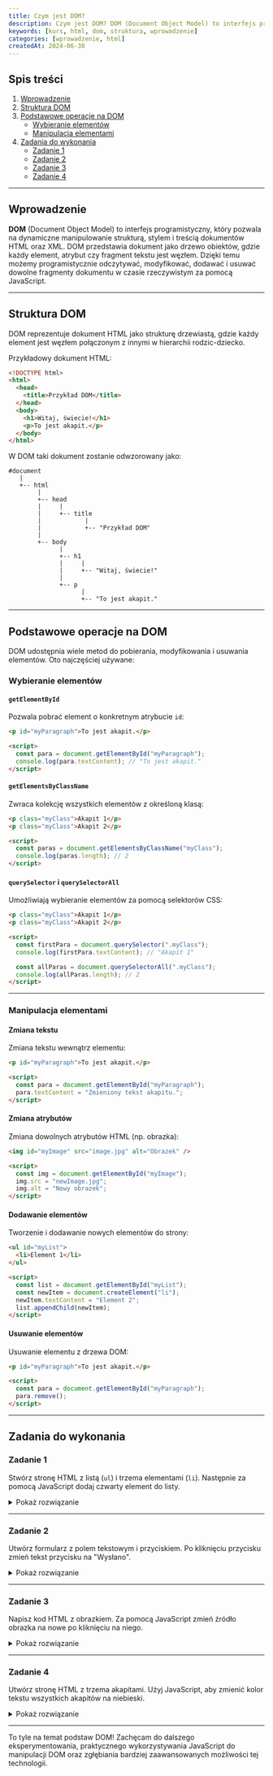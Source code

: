 ```yaml
---
title: Czym jest DOM?
description: Czym jest DOM? DOM (Document Object Model) to interfejs programistyczny dla dokumentów HTML i XML. Umożliwia dynamiczne manipulowanie strukturą, stylem i treścią dokumentów. DOM reprezentuje dokument jako drzewo obiektów, gdzie każdy element, atrybut i tekst w dokumencie jest węzłem drzewa.
keywords: [kurs, html, dom, struktura, wprowadzenie]
categories: [wprowadzenie, html]
createdAt: 2024-06-30
---
```


## Spis treści

1. [Wprowadzenie](#wprowadzenie)
2. [Struktura DOM](#struktura-dom)
3. [Podstawowe operacje na DOM](#podstawowe-operacje-na-dom)
   - [Wybieranie elementów](#wybieranie-elementow)
   - [Manipulacja elementami](#manipulacja-elementami)
4. [Zadania do wykonania](#zadania-do-wykonania)
   - [Zadanie 1](#zadanie-1)
   - [Zadanie 2](#zadanie-2)
   - [Zadanie 3](#zadanie-3)
   - [Zadanie 4](#zadanie-4)

---

## Wprowadzenie

**DOM** (Document Object Model) to interfejs programistyczny, który pozwala na dynamiczne manipulowanie strukturą, stylem i treścią dokumentów HTML oraz XML. DOM przedstawia dokument jako drzewo obiektów, gdzie każdy element, atrybut czy fragment tekstu jest węzłem. Dzięki temu możemy programistycznie odczytywać, modyfikować, dodawać i usuwać dowolne fragmenty dokumentu w czasie rzeczywistym za pomocą JavaScript.

---

## Struktura DOM

DOM reprezentuje dokument HTML jako strukturę drzewiastą, gdzie każdy element jest węzłem połączonym z innymi w hierarchii rodzic-dziecko.

Przykładowy dokument HTML:

```html
<!DOCTYPE html>
<html>
  <head>
    <title>Przykład DOM</title>
  </head>
  <body>
    <h1>Witaj, świecie!</h1>
    <p>To jest akapit.</p>
  </body>
</html>
```

W DOM taki dokument zostanie odwzorowany jako:

```
#document
   |
   +-- html
        |
        +-- head
        |     |
        |     +-- title
        |            |
        |            +-- "Przykład DOM"
        |
        +-- body
              |
              +-- h1
              |     |
              |     +-- "Witaj, świecie!"
              |
              +-- p
                    |
                    +-- "To jest akapit."
```

---

## Podstawowe operacje na DOM

DOM udostępnia wiele metod do pobierania, modyfikowania i usuwania elementów. Oto najczęściej używane:

### Wybieranie elementów

#### `getElementById`

Pozwala pobrać element o konkretnym atrybucie `id`:

```html
<p id="myParagraph">To jest akapit.</p>

<script>
  const para = document.getElementById("myParagraph");
  console.log(para.textContent); // "To jest akapit."
</script>
```

#### `getElementsByClassName`

Zwraca kolekcję wszystkich elementów z określoną klasą:

```html
<p class="myClass">Akapit 1</p>
<p class="myClass">Akapit 2</p>

<script>
  const paras = document.getElementsByClassName("myClass");
  console.log(paras.length); // 2
</script>
```

#### `querySelector` i `querySelectorAll`

Umożliwiają wybieranie elementów za pomocą selektorów CSS:

```html
<p class="myClass">Akapit 1</p>
<p class="myClass">Akapit 2</p>

<script>
  const firstPara = document.querySelector(".myClass");
  console.log(firstPara.textContent); // "Akapit 1"

  const allParas = document.querySelectorAll(".myClass");
  console.log(allParas.length); // 2
</script>
```

---

### Manipulacja elementami

#### Zmiana tekstu

Zmiana tekstu wewnątrz elementu:

```html
<p id="myParagraph">To jest akapit.</p>

<script>
  const para = document.getElementById("myParagraph");
  para.textContent = "Zmieniony tekst akapitu.";
</script>
```

#### Zmiana atrybutów

Zmiana dowolnych atrybutów HTML (np. obrazka):

```html
<img id="myImage" src="image.jpg" alt="Obrazek" />

<script>
  const img = document.getElementById("myImage");
  img.src = "newImage.jpg";
  img.alt = "Nowy obrazek";
</script>
```

#### Dodawanie elementów

Tworzenie i dodawanie nowych elementów do strony:

```html
<ul id="myList">
  <li>Element 1</li>
</ul>

<script>
  const list = document.getElementById("myList");
  const newItem = document.createElement("li");
  newItem.textContent = "Element 2";
  list.appendChild(newItem);
</script>
```

#### Usuwanie elementów

Usuwanie elementu z drzewa DOM:

```html
<p id="myParagraph">To jest akapit.</p>

<script>
  const para = document.getElementById("myParagraph");
  para.remove();
</script>
```

---

## Zadania do wykonania

### Zadanie 1

Stwórz stronę HTML z listą (`ul`) i trzema elementami (`li`). Następnie za pomocą JavaScript dodaj czwarty element do listy.

<details>
  <summary>
    <span>Pokaż rozwiązanie</span>
  </summary>

```html
<!DOCTYPE html>
<html lang="pl">
  <head>
    <meta charset="UTF-8" />
    <meta name="viewport" content="width=device-width, initial-scale=1.0" />
    <title>Lista</title>
  </head>
  <body>
    <ul id="myList">
      <li>Element 1</li>
      <li>Element 2</li>
      <li>Element 3</li>
    </ul>
    <script>
      const list = document.getElementById("myList");
      const newItem = document.createElement("li");
      newItem.textContent = "Element 4";
      list.appendChild(newItem);
    </script>
  </body>
</html>
```

</details>

---

### Zadanie 2

Utwórz formularz z polem tekstowym i przyciskiem. Po kliknięciu przycisku zmień tekst przycisku na "Wysłano".

<details>
  <summary>
    <span>Pokaż rozwiązanie</span>
  </summary>

```html
<!DOCTYPE html>
<html lang="pl">
  <head>
    <meta charset="UTF-8" />
    <meta name="viewport" content="width=device-width, initial-scale=1.0" />
    <title>Formularz</title>
  </head>
  <body>
    <form id="myForm">
      <input type="text" id="myInput" />
      <button type="button" id="myButton">Wyślij</button>
    </form>
    <script>
      const button = document.getElementById("myButton");
      button.addEventListener("click", () => {
        button.textContent = "Wysłano";
      });
    </script>
  </body>
</html>
```

</details>

---

### Zadanie 3

Napisz kod HTML z obrazkiem. Za pomocą JavaScript zmień źródło obrazka na nowe po kliknięciu na niego.

<details>
  <summary>
    <span>Pokaż rozwiązanie</span>
  </summary>

```html
<!DOCTYPE html>
<html lang="pl">
  <head>
    <meta charset="UTF-8" />
    <meta name="viewport" content="width=device-width, initial-scale=1.0" />
    <title>Obrazek</title>
  </head>
  <body>
    <img id="myImage" src="image.jpg" alt="Obrazek" />
    <script>
      const img = document.getElementById("myImage");
      img.addEventListener("click", () => {
        img.src = "newImage.jpg";
      });
    </script>
  </body>
</html>
```

</details>

---

### Zadanie 4

Utwórz stronę HTML z trzema akapitami. Użyj JavaScript, aby zmienić kolor tekstu wszystkich akapitów na niebieski.

<details>
  <summary>
    <span>Pokaż rozwiązanie</span>
  </summary>

```html
<!DOCTYPE html>
<html lang="pl">
  <head>
    <meta charset="UTF-8" />
    <meta name="viewport" content="width=device-width, initial-scale=1.0" />
    <title>Kolor tekstu</title>
  </head>
  <body>
    <p>Akapit 1</p>
    <p>Akapit 2</p>
    <p>Akapit 3</p>
    <script>
      const paragraphs = document.querySelectorAll("p");
      paragraphs.forEach((p) => {
        p.style.color = "blue";
      });
    </script>
  </body>
</html>
```

</details>

---

To tyle na temat podstaw DOM! Zachęcam do dalszego eksperymentowania, praktycznego wykorzystywania JavaScript do manipulacji DOM oraz zgłębiania bardziej zaawansowanych możliwości tej technologii.
